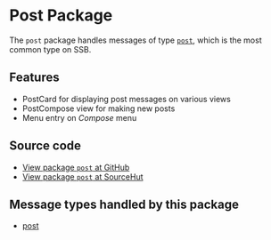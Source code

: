 # Post Package

The `post` package handles messages of type [`post`](https://scuttlebot.io/docs/message-types/post.html), which is the most common type on SSB.

## Features

* PostCard for displaying post messages on various views
* PostCompose view for making new posts
* Menu entry on _Compose_ menu

## Source code
* [View package `post` at GitHub](https://github.com/soapdog/patchfox/blob/master/src/packages/post) 
* [View package `post` at SourceHut](https://git.sr.ht/~soapdog/patchfox/tree/master/item/src/packages/post)

## Message types handled by this package

* [post](/message_types/post)
